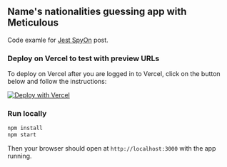 ## Name's nationalities guessing app with Meticulous

Code examle for [Jest SpyOn](https://meticulous.ai/blog/how-to-use-jest-spyon/) post.

### Deploy on Vercel to test with preview URLs

To deploy on Vercel after you are logged in to Vercel, click on the button below and follow the instructions:

[![Deploy with Vercel](https://vercel.com/button)](https://vercel.com/new/clone?repository-url=https%3A%2F%2Fgithub.com%2Fgeshan%2Fname-nationality-meticulous)

### Run locally

```bash
npm install
npm start
```

Then your browser should open at `http://localhost:3000` with the app running.
